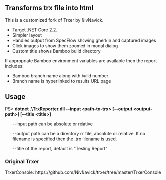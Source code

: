
<h2>Transforms trx file into html</h2>

<p>This is a customized fork of Trxer by NivNavick.</p>

<ul>
  <li>Target .NET Core 2.2.</li>
  <li>Simpler layout</li>
  <li>Handles output from SpecFlow showing gherkin and captured images</li>
  <li>Click images to show them zoomed in modal dialog</li>
  <li>Custom title shows Bamboo build directory</li>
</ul>

<p>If appropriate Bamboo environment variables are available then the report includes:</p>

<ul>
  <li>Bamboo branch name along with build number</li>
  <li>Branch name is hyperlinked to results URL page</li>
</ul>

<h2>Usage</h2>

PS> <b>dotnet .\TrxReporter.dll --input &lt;path-to-trx&gt; [--output &lt;output-path&gt;] [--title &lt;title&gt;]</b>

<ul>
--input path can be absolute or relative


--output path can be a directory or file, absolute or relative. If no filename is specified then the .trx filename is used.

--title of the report, default is "Testing Report"
</ul>

<h3>Original Trxer</h3>
<p>TrxerConsole: https://github.com/NivNavick/trxer/tree/master/TrxerConsole</p>


